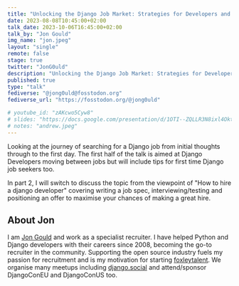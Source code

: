 ```yaml
---
title: "Unlocking the Django Job Market: Strategies for Developers and Employers"
date: 2023-08-08T10:45:00+02:00
talk_date: 2023-10-06T16:45:00+02:00
talk_by: "Jon Gould"
img_name: "jon.jpeg"
layout: "single"
remote: false
stage: true
twitter: "JonG0uld"
description: "Unlocking the Django Job Market: Strategies for Developers and Employers"
published: true
type: "talk"
fediverse: "@jong0uld@fosstodon.org"
fediverse_url: "https://fosstodon.org/@jong0uld"

# youtube_id: "zAKcwo5Cyw8"
# slides: "https://docs.google.com/presentation/d/1OTI--ZQLLR3N8ixl4OktEwbXfiau_0BNXicl_3j5uYc/edit?usp=sharing"
# notes: "andrew.jpeg"
---
```


Looking at the journey of searching for a Django job from initial thoughts through to the first day. The first half of the talk is aimed at Django Developers moving between jobs but will include tips for first time Django job seekers too.

In part 2, I will switch to discuss the topic from the viewpoint of "How to hire a django developer" covering writing a job spec, interviewing/testing and positioning an offer to maximise your chances of making a great hire.

## About Jon

I am [Jon Gould](http://linkedin.com/in/jongould) and work as a specialist recruiter. I have helped Python and Django developers with their careers since 2008, becoming the go-to recruiter in the community. Supporting the open source industry fuels my passion for recruitment and is my motivation for starting [foxleytalent](http://foxleytalent.com/). We organise many meetups including [django.social](http://django.social/) and attend/sponsor DjangoConEU and DjangoConUS too. 
